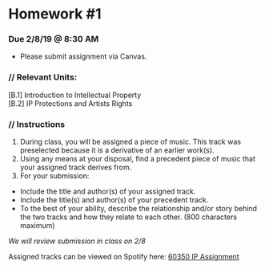 # Homework #1

### Due 2/8/19 @ 8:30 AM
* Please submit assignment via Canvas.

### // Relevant Units:
[B.1] 	Introduction to Intellectual Property  
[B.2] IP Protections and Artists Rights

### // Instructions
1. During class, you will be assigned a piece of music. This track was preselected because it is a derivative of an earlier work(s).
2. Using any means at your disposal, find a precedent piece of music that your assigned track derives from. 
3. For your submission:

* Include the title and author(s) of your assigned track.
* Include the title(s) and author(s) of your precedent track.
* To the best of your ability, describe the relationship and/or story behind the two tracks and how they relate to each other. (800 characters maximum)

*We will review submission in class on 2/8*

Assigned tracks can be viewed on Spotify here: [60350 IP Assignment](https://open.spotify.com/user/samohtsehguh/playlist/5s63hTIE8Gkq92u6czY4JF?si=LLz-ZrrUTRuUKm1F9uNyjA)
